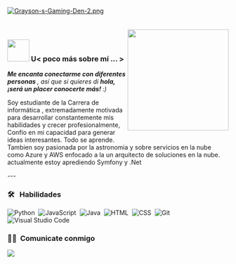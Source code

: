 [![Grayson-s-Gaming-Den-2.png](https://i.postimg.cc/pT14kpr3/Grayson-s-Gaming-Den-2.png)](https://postimg.cc/1nwv3RpK)</br></br></br>
<img  align = 'right' src='https://i.postimg.cc/sgvrZzLx/Astro-modified.png' border='0' width = "230">
### <img src = "https://media.giphy.com/media/VgCDAzcKvsR6OM0uWg/giphy.gif" width = "50"> U< poco más sobre mí ...  ></br>

 <em> <b> Me encanta conectarme con diferentes personas </b>, así que si quieres di <b> hola, ¡será un placer conocerte más! </b> :) </em>
<p>Soy estudiante de la Carrera de informática , extremadamente motivada para desarrollar constantemente mis habilidades y crecer profesionalmente, Confío en mi capacidad para generar ideas interesantes. Todo se aprende.</br>
Tambien soy pasionada por la astronomia y sobre servicios en la nube como Azure y AWS enfocado a la un arquitecto de soluciones en la nube. </br>
actualmente estoy aprediendo Symfony y .Net</p>
---

### 🛠 &nbsp; Habilidades

![Python](https://img.shields.io/badge/-Python-05122A?style=flat&logo=python)&nbsp;
![JavaScript](https://img.shields.io/badge/-JavaScript-05122A?style=flat&logo=javascript)&nbsp;
![Java](https://img.shields.io/badge/-Java-05122A?style=flat&logo=Java&logoColor=FFA518)&nbsp;
![HTML](https://img.shields.io/badge/-HTML-05122A?style=flat&logo=HTML5)&nbsp;
![CSS](https://img.shields.io/badge/-CSS-05122A?style=flat&logo=CSS3&logoColor=1572B6)&nbsp;
![Git](https://img.shields.io/badge/-Git-05122A?style=flat&logo=git)&nbsp;
![Visual Studio Code](https://img.shields.io/badge/-Visual%20Studio%20Code-05122A?style=flat&logo=visual-studio-code&logoColor=007ACC)&nbsp;

</p>

### 🤝🏻 &nbsp;Comunicate conmigo

<p align="center">
  
<a href="https://www.linkedin.com/in/jhenny-jimena-callapa-quispe-97236b115/"><img src="https://img.shields.io/twitter/follow/jhen852?style=social"/></a>
</p>

